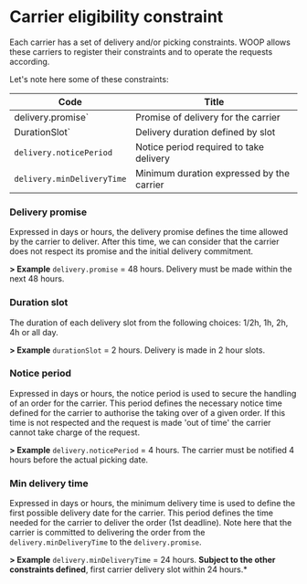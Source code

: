 # Carrier eligibility constraint 

Each carrier has a set of delivery and/or picking constraints. WOOP allows these carriers to register their constraints and to operate the requests according.

Let's note here some of these constraints: 

Code | Title
---------|----------
 delivery.promise`| Promise of delivery for the carrier
 DurationSlot`| Delivery duration defined by slot
 `delivery.noticePeriod`| Notice period required to take delivery
 `delivery.minDeliveryTime`| Minimum duration expressed by the carrier

### Delivery promise 

Expressed in days or hours, the delivery promise defines the time allowed by the carrier to deliver. After this time, we can consider that the carrier does not respect its promise and the initial delivery commitment. 

**> Example** `delivery.promise` = 48 hours. Delivery must be made within the next 48 hours.

### Duration slot 

The duration of each delivery slot from the following choices: 1/2h, 1h, 2h, 4h or all day. 

**> Example** `durationSlot` = 2 hours. Delivery is made in 2 hour slots.

### Notice period 

Expressed in days or hours, the notice period is used to secure the handling of an order for the carrier. This period defines the necessary notice time defined for the carrier to authorise the taking over of a given order. If this time is not respected and the request is made 'out of time' the carrier cannot take charge of the request. 

**> Example** `delivery.noticePeriod` = 4 hours. The carrier must be notified 4 hours before the actual picking date.

### Min delivery time 

Expressed in days or hours, the minimum delivery time is used to define the first possible delivery date for the carrier. This period defines the time needed for the carrier to deliver the order (1st deadline). Note here that the carrier is committed to delivering the order from the `delivery.minDeliveryTime` to the `delivery.promise`.

**> Example** `delivery.minDeliveryTime` = 24 hours. **Subject to the other constraints defined**, first carrier delivery slot within 24 hours.*
